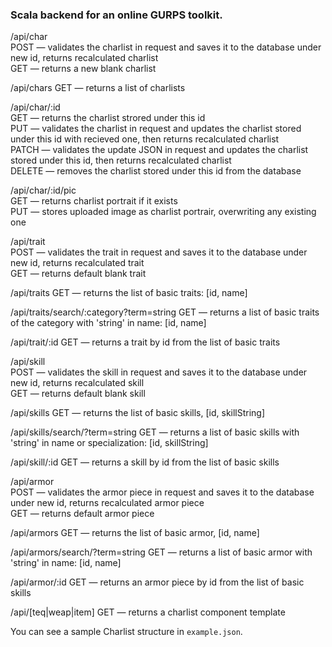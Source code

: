 <h3>Scala backend for an online GURPS toolkit.</h3>

<p>/api/char
<br>POST — validates the charlist in request and saves it to the database under new id, returns recalculated charlist 
<br>GET — returns a new blank charlist</p>
<p>/api/chars GET — returns a list of charlists</p>
<p>/api/char/:id
<br>GET — returns the charlist strored under this id
<br>PUT — validates the charlist in request and updates the charlist stored under this id with recieved one, then 
returns recalculated charlist
<br>PATCH — validates the update JSON in request and updates the charlist stored under this id, then returns 
recalculated charlist
<br>DELETE — removes the charlist stored under this id from the database</p>
<p>/api/char/:id/pic
<br>GET — returns charlist portrait if it exists
<br>PUT — stores uploaded image as charlist portrair, overwriting any existing one</p>
<p>/api/trait
<br>POST — validates the trait in request and saves it to the database under new id, returns recalculated trait
<br>GET — returns default blank trait</p>
<p>/api/traits GET — returns the list of basic traits: [id, name]</p>
<p>/api/traits/search/:category?term=string GET — returns a list of basic traits of the category with 'string' in name: 
[id, name]</p> 
<p>/api/trait/:id GET — returns a trait by id from the list of basic traits</p>
<p>/api/skill
<br>POST — validates the skill in request and saves it to the database under new id, returns recalculated skill
<br>GET — returns default blank skill</p>
<p>/api/skills GET — returns the list of basic skills, [id, skillString]</p>
<p>/api/skills/search/?term=string GET — returns a list of basic skills with 'string' in name or specialization: [id, 
skillString]</p>
<p>/api/skill/:id GET — returns a skill by id from the list of basic skills</p>
<p>/api/armor
<br>POST — validates the armor piece in request and saves it to the database under new id, returns recalculated armor
piece
<br>GET — returns default armor piece</p>
<p>/api/armors GET — returns the list of basic armor, [id, name]</p>
<p>/api/armors/search/?term=string GET — returns a list of basic armor with 'string' in name: [id, name]</p>
<p>/api/armor/:id GET — returns an armor piece by id from the list of basic skills</p>
<p>/api/[teq|weap|item] GET — returns a charlist component template</p>
<p>You can see a sample Charlist structure in <code>example.json</code>.</p>